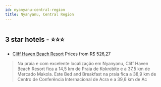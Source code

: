 ```yaml
---
id: nyanyanu-central-region
title: Nyanyanu, Central Region
---
```


<center><img src="https://i.travelapi.com/hotels/24000000/23170000/23160200/23160148/0721ab29_z.jpg" alt="" /></center>


##  3 star hotels - ⭐️⭐️⭐️

-    [Cliff Haven Beach Resort](https://www.hurb.com/br/aud/https://www.hurb.com/br/hotels/nyanyanu/cliff-haven-beach-resort-HT-QKPI?cmp=18055) Prices from R$ 526,27
   > Na praia e com excelente localização em Nyanyanu, Cliff Haven Beach Resort fica a 14,5 km de Praia de Kokrobite e a 37,5 km de Mercado Makola.  Este Bed and Breakfast na praia fica a 38,9 km de Centro de Conferência Internacional de Acra e a 39,6 km de Ac
